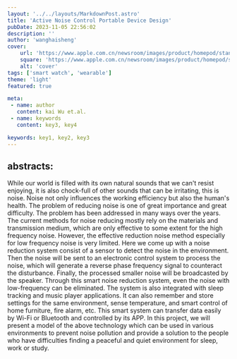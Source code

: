 ```yaml
---
layout: '../../layouts/MarkdownPost.astro'
title: 'Active Noise Control Portable Device Design'
pubDate: 2023-11-05 22:56:02
description: ''
author: 'wanghaisheng'
cover:
    url: 'https://www.apple.com.cn/newsroom/images/product/homepod/standard/Apple-HomePod-hero-230118_big.jpg.large_2x.jpg'
    square: 'https://www.apple.com.cn/newsroom/images/product/homepod/standard/Apple-HomePod-hero-230118_big.jpg.large_2x.jpg'
    alt: 'cover'
tags: ['smart watch', 'wearable'] 
theme: 'light'
featured: true

meta:
 - name: author
   content: kai Wu et.al.
 - name: keywords
   content: key3, key4

keywords: key1, key2, key3
---
```


## abstracts:
While our world is filled with its own natural sounds that we can't resist enjoying, it is also chock-full of other sounds that can be irritating, this is noise. Noise not only influences the working efficiency but also the human's health. The problem of reducing noise is one of great importance and great difficulty. The problem has been addressed in many ways over the years. The current methods for noise reducing mostly rely on the materials and transmission medium, which are only effective to some extent for the high frequency noise. However, the effective reduction noise method especially for low frequency noise is very limited.   Here we come up with a noise reduction system consist of a sensor to detect the noise in the environment. Then the noise will be sent to an electronic control system to process the noise, which will generate a reverse phase frequency signal to counteract the disturbance. Finally, the processed smaller noise will be broadcasted by the speaker. Through this smart noise reduction system, even the noise with low-frequency can be eliminated.   The system is also integrated with sleep tracking and music player applications. It can also remember and store settings for the same environment, sense temperature, and smart control of home furniture, fire alarm, etc. This smart system can transfer data easily by Wi-Fi or Bluetooth and controlled by its APP.   In this project, we will present a model of the above technology which can be used in various environments to prevent noise pollution and provide a solution to the people who have difficulties finding a peaceful and quiet environment for sleep, work or study.
